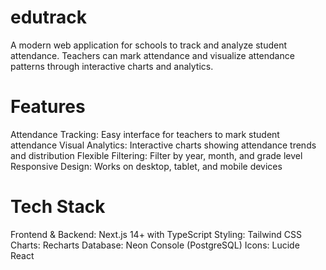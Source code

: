 # edutrack
A modern web application for schools to track and analyze student attendance. Teachers can mark attendance and visualize attendance patterns through interactive charts and analytics.
# Features
Attendance Tracking: Easy interface for teachers to mark student attendance
Visual Analytics: Interactive charts showing attendance trends and distribution
Flexible Filtering: Filter by year, month, and grade level
Responsive Design: Works on desktop, tablet, and mobile devices
# Tech Stack
Frontend & Backend: Next.js 14+ with TypeScript
Styling: Tailwind CSS
Charts: Recharts
Database: Neon Console (PostgreSQL)
Icons: Lucide React
